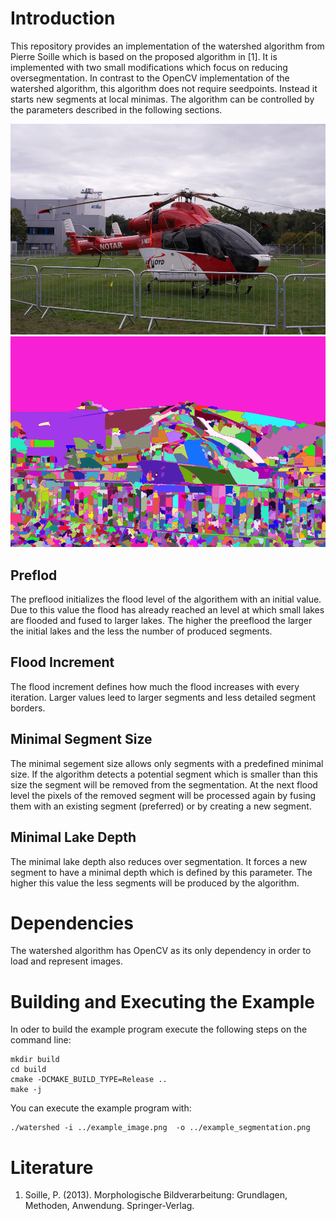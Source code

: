 # Introduction

This repository provides an implementation of the watershed algorithm from Pierre Soille which is based on the proposed algorithm in [1].
It is implemented with two small modifications which focus on reducing oversegmentation.
In contrast to the OpenCV implementation of the watershed algorithm, this algorithm does not require seedpoints.
Instead it starts new segments at local minimas.
The algorithm can be controlled by the parameters described in the following sections.

![Input Image](example_image.png)
![Segmented Image](example_segmentation.png)


## Preflod

The preflood initializes the flood level of the algorithem with an initial value.
Due to this value the flood has already reached an level at which small lakes are flooded and fused to larger lakes.
The higher the preeflood the larger the initial lakes and the less the number of produced segments.


## Flood Increment

The flood increment defines how much the flood increases with every iteration.
Larger values leed to larger segments and less detailed segment borders.


## Minimal Segment Size
The minimal segement size allows only segments with a predefined minimal size.
If the algorithm detects a potential segment which is smaller than this size the segment will be removed from the segmentation.
At the next flood level the pixels of the removed segment will be processed again by fusing them with an existing segment (preferred) or by creating a new segment.


## Minimal Lake Depth

The minimal lake depth also reduces over segmentation.
It forces a new segment to have a minimal depth which is defined by this parameter.
The higher this value the less segments will be produced by the algorithm.


# Dependencies

The watershed algorithm has OpenCV as its only dependency in order to load and represent images.


# Building and Executing the Example

In oder to build the example program execute the following steps on the command line:
```
mkdir build
cd build
cmake -DCMAKE_BUILD_TYPE=Release ..
make -j
```

You can execute the example program with:
```
./watershed -i ../example_image.png  -o ../example_segmentation.png 
```

# Literature

1. Soille, P. (2013). Morphologische Bildverarbeitung: Grundlagen, Methoden, Anwendung. Springer-Verlag.
